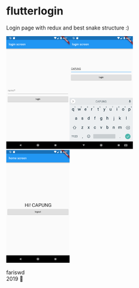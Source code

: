 # flutterlogin
Login page with redux and best snake structure :)

<img src="https://raw.githubusercontent.com/fariswd/login-flutter/master/ss1.png" height="300"><img src="https://raw.githubusercontent.com/fariswd/login-flutter/master/ss2.png" height="300"><img src="https://raw.githubusercontent.com/fariswd/login-flutter/master/ss3.png" height="300">

fariswd  
2019 🎯
